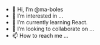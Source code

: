 - 👋 Hi, I’m @ma-boles
- 👀 I’m interested in ...
- 🌱 I’m currently learning React.
- 💞️ I’m looking to collaborate on ...
- 📫 How to reach me ...

<!---
ma-boles/ma-boles is a ✨ special ✨ repository because its `README.md` (this file) appears on your GitHub profile.
You can click the Preview link to take a look at your changes.
--->

